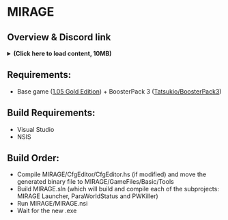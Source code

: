 # MIRAGE
## Overview & Discord link
<details>
<summary><b>(Click here to load content, 10MB)</b></summary>
  
![overview_1](/overview/overview_1.png)
[![overview_2](/overview/overview_2.png)](https://discord.com/invite/t45bgRnH4c)
  
</details>

## Requirements:
- Base game ([1.05 Gold Edition](https://discord.com/channels/272363082309828610/310790311649607690/446334621106438164)) + BoosterPack 3 ([Tatsukio/BoosterPack3](https://github.com/Tatsukio/BoosterPack3))

## Build Requirements:
- Visual Studio
- NSIS

## Build Order:
- Compile MIRAGE/CfgEditor/CfgEditor.hs (if modified) and move the generated binary file to MIRAGE/GameFiles/Basic/Tools
- Build MIRAGE.sln (which will build and compile each of the subprojects: MIRAGE Launcher, ParaWorldStatus and PWKiller)
- Run MIRAGE/MIRAGE.nsi
- Wait for the new .exe
